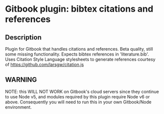 # Gitbook plugin: bibtex citations and references

## Description

Plugin for Gitbook that handles citations and references. Beta quality, still some missing functionality. Expects bibtex references in 'literature.bib'. Uses Citation Style Language stylesheets to generate references courtesy of https://github.com/larsgw/citation.js

## WARNING

NOTE: this WILL NOT WORK on Gitbook's cloud servers since they continue to use Node v5, and modules required by this plugin require Node v6 or above. Consequently you will need to run this in your own Gitbook/Node environment.
